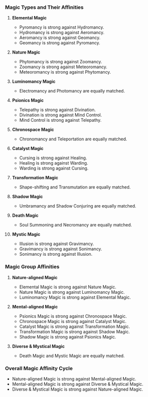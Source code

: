 ### Magic Types and Their Affinities
1. **Elemental Magic**
   - Pyromancy is strong against Hydromancy.
   - Hydromancy is strong against Aeromancy.
   - Aeromancy is strong against Geomancy.
   - Geomancy is strong against Pyromancy.

2. **Nature Magic**
   - Phytomancy is strong against Zoomancy.
   - Zoomancy is strong against Meteoromancy.
   - Meteoromancy is strong against Phytomancy.

3. **Luminomancy Magic**
   - Electromancy and Photomancy are equally matched.

4. **Psionics Magic**
   - Telepathy is strong against Divination.
   - Divination is strong against Mind Control.
   - Mind Control is strong against Telepathy.

5. **Chronospace Magic**
   - Chronomancy and Teleportation are equally matched.

6. **Catalyst Magic**
   - Cursing is strong against Healing.
   - Healing is strong against Warding.
   - Warding is strong against Cursing.

7. **Transformation Magic**
   - Shape-shifting and Transmutation are equally matched.

8. **Shadow Magic**
   - Umbramancy and Shadow Conjuring are equally matched.

9. **Death Magic**
   - Soul Summoning and Necromancy are equally matched.

10. **Mystic Magic**
    - Illusion is strong against Gravimancy.
    - Gravimancy is strong against Sonimancy.
    - Sonimancy is strong against Illusion.

### Magic Group Affinities
1. **Nature-aligned Magic**
   - Elemental Magic is strong against Nature Magic.
   - Nature Magic is strong against Luminomancy Magic.
   - Luminomancy Magic is strong against Elemental Magic.

2. **Mental-aligned Magic**
   - Psionics Magic is strong against Chronospace Magic.
   - Chronospace Magic is strong against Catalyst Magic.
   - Catalyst Magic is strong against Transformation Magic.
   - Transformation Magic is strong against Shadow Magic.
   - Shadow Magic is strong against Psionics Magic.

3. **Diverse & Mystical Magic**
   - Death Magic and Mystic Magic are equally matched.

### Overall Magic Affinity Cycle
- Nature-aligned Magic is strong against Mental-aligned Magic.
- Mental-aligned Magic is strong against Diverse & Mystical Magic.
- Diverse & Mystical Magic is strong against Nature-aligned Magic.